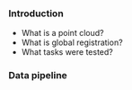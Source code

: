 
### Introduction

- What is a point cloud?
- What is global registration?
- What tasks were tested?

### Data pipeline



